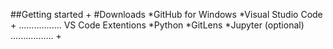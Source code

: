 ##Getting started
+
#Downloads 
*GitHub for Windows
*Visual Studio Code
+
.................
VS Code Extentions
*Python
*GitLens
*Jupyter (optional)
.................
+
